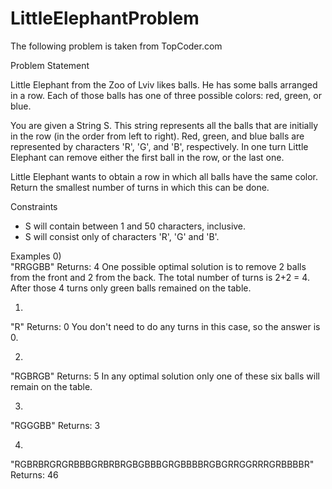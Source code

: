 # LittleElephantProblem

The following problem is taken from TopCoder.com

Problem Statement
    	
Little Elephant from the Zoo of Lviv likes balls. He has some balls arranged in
a row. Each of those balls has one of three possible colors: red, green, or blue.

You are given a String S. This string represents all the balls that are initially
in the row (in the order from left to right). Red, green, and blue balls are 
represented by characters 'R', 'G', and 'B', respectively. In one turn Little 
Elephant can remove either the first ball in the row, or the last one.

Little Elephant wants to obtain a row in which all balls have the same color. 
Return the smallest number of turns in which this can be done.
    
 
Constraints
-	S will contain between 1 and 50 characters, inclusive.
-	S will consist only of characters 'R', 'G' and 'B'.
 
Examples
0)	
"RRGGBB"
Returns: 4
One possible optimal solution is to remove 2 balls from the front and 2 from the back. The total number of turns is 2+2 = 4. After those 4 turns only green balls remained on the table.

1)	  	
"R"
Returns: 0
You don't need to do any turns in this case, so the answer is 0.

2)	    	
"RGBRGB"
Returns: 5
In any optimal solution only one of these six balls will remain on the table.

3)	    	
"RGGGBB"
Returns: 3

4)	    	
"RGBRBRGRGRBBBGRBRBRGBGBBBGRGBBBBRGBGRRGGRRRGRBBBBR"
Returns: 46

